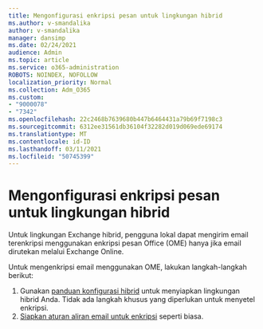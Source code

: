 ```yaml
---
title: Mengonfigurasi enkripsi pesan untuk lingkungan hibrid
ms.author: v-smandalika
author: v-smandalika
manager: dansimp
ms.date: 02/24/2021
audience: Admin
ms.topic: article
ms.service: o365-administration
ROBOTS: NOINDEX, NOFOLLOW
localization_priority: Normal
ms.collection: Adm_O365
ms.custom:
- "9000078"
- "7342"
ms.openlocfilehash: 22c2468b7639680b447b6464431a79b69f7198c3
ms.sourcegitcommit: 6312ee31561db36104f32282d019d069ede69174
ms.translationtype: MT
ms.contentlocale: id-ID
ms.lasthandoff: 03/11/2021
ms.locfileid: "50745399"
---
```

# <a name="configure-message-encryption-for-a-hybrid-environment"></a>Mengonfigurasi enkripsi pesan untuk lingkungan hibrid

Untuk lingkungan Exchange hibrid, pengguna lokal dapat mengirim email terenkripsi menggunakan enkripsi pesan Office (OME) hanya jika email dirutekan melalui Exchange Online.

Untuk mengenkripsi email menggunakan OME, lakukan langkah-langkah berikut:

1. Gunakan [panduan konfigurasi hibrid](https://docs.microsoft.com/Exchange/hybrid-configuration-wizard) untuk menyiapkan lingkungan hibrid Anda. Tidak ada langkah khusus yang diperlukan untuk menyetel enkripsi.
2. [Siapkan aturan aliran email untuk enkripsi](https://docs.microsoft.com/microsoft-365/compliance/define-mail-flow-rules-to-encrypt-email) seperti biasa.


